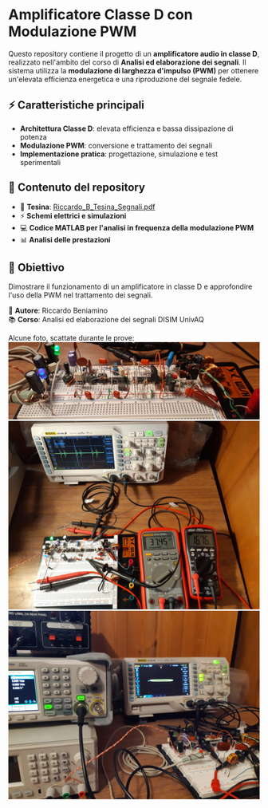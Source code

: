 # Amplificatore Classe D con Modulazione PWM

Questo repository contiene il progetto di un **amplificatore audio in classe D**, realizzato nell'ambito del corso di **Analisi ed elaborazione dei segnali**. Il sistema utilizza la **modulazione di larghezza d'impulso (PWM)** per ottenere un'elevata efficienza energetica e una riproduzione del segnale fedele.  

## ⚡ Caratteristiche principali  
- **Architettura Classe D**: elevata efficienza e bassa dissipazione di potenza  
- **Modulazione PWM**: conversione e trattamento dei segnali
- **Implementazione pratica**: progettazione, simulazione e test sperimentali  

## 📂 Contenuto del repository  
- 📜 **Tesina**: [Riccardo_B_Tesina_Segnali.pdf](./Riccardo_B_Tesina_Segnali.pdf)  
- ⚡ **Schemi elettrici e simulazioni**  
- 💻 **Codice MATLAB per l'analisi in frequenza della modulazione PWM**  
- 📊 **Analisi delle prestazioni**  

## 🚀 Obiettivo  
Dimostrare il funzionamento di un amplificatore in classe D e approfondire l'uso della PWM nel trattamento dei segnali.  

📌 **Autore**: Riccardo Beniamino  
📚 **Corso**: Analisi ed elaborazione dei segnali DISIM UnivAQ


Alcune foto, scattate durante le prove:
![2](https://github.com/riccardobeniamino/TeoriaDeiSegnali/blob/main/2.jpg)
![1](https://github.com/riccardobeniamino/TeoriaDeiSegnali/blob/main/1.jpg)
![3](https://github.com/riccardobeniamino/TeoriaDeiSegnali/blob/main/3.jpg)
